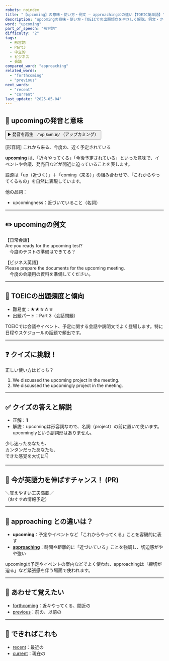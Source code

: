 ```yaml
---
robots: noindex
title: "【upcoming】の意味・使い方・例文 ― approachingとの違い【TOEIC英単語】"
description: "upcomingの意味・使い方・TOEICでの出題傾向をやさしく解説。例文・クイズ付きでapproachingとの違いもわかりやすく学べます。"
word: "upcoming"
part_of_speech: "形容詞"
difficulty: "2"
tags:
  - 形容詞
  - Part3
  - 中立的
  - ビジネス
  - 会議
compared_word: "approaching"
related_words:
  - "forthcoming"
  - "previous"
next_words:
  - "recent"
  - "current"
last_update: "2025-05-04"
---
```


## 🔰 upcomingの発音と意味

<button class="play-audio" onclick="playTTS('upcoming')">
  <span class="play-audio-main">
    ▶️ 発音を再生　/ˈʌpˌkʌm.ɪŋ/
  </span>
  <span class="play-audio-sub">
    （アップカミング）
  </span>
</button>

[形容詞] これから来る、今度の、近く予定されている

**upcoming** は、「近々やってくる」「今後予定されている」といった意味で、イベントや会議、発売日などが間近に迫っていることを表します。

語源は「up（近づく）」＋「coming（来る）」の組み合わせで、「これからやってくるもの」を自然に表現しています。

他の品詞：  
- upcomingness：近づいていること（名詞）

---

## ✏️ upcomingの例文

【日常会話】  
Are you ready for the upcoming test?  
　今度のテストの準備はできてる？

【ビジネス英語】  
Please prepare the documents for the upcoming meeting.  
　今度の会議用の資料を準備してください。

---

## 🎯 TOEICの出題頻度と傾向

- 難易度：★★☆☆☆
- 出題パート：Part 3（会話問題）

TOEICでは会議やイベント、予定に関する会話や説明文でよく登場します。特に日程やスケジュールの話題で頻出です。

---

## ❓ クイズに挑戦！

正しい使い方はどっち？

1. We discussed the upcoming project in the meeting.  
2. We discussed the upcomingly project in the meeting.

---

## ✅ クイズの答えと解説

- 正解：**1**
- 解説：upcomingは形容詞なので、名詞（project）の前に置いて使います。upcominglyという副詞形はありません。

少し迷ったあなたも、  
カンタンだったあなたも、  
できた感覚を大切に👇️

---

## 🚀 今が英語力を伸ばすチャンス！ (PR)

<div class="info-center">
＼覚えやすい工夫満載／<br>  
（おすすめ情報予定）
</div>

---

## 🤔  approaching との違いは？

- **upcoming**：予定やイベントなど「これからやってくる」ことを客観的に表す
- **[approaching](/word/approaching)**：時間や距離的に「近づいている」ことを強調し、切迫感がやや強い

upcomingは予定やイベントの案内などでよく使われ、approachingは「締切が迫る」など緊張感を伴う場面で使われます。

---

## 🧩 あわせて覚えたい

- [forthcoming](/word/forthcoming)：近々やってくる、間近の
- [previous](/word/previous)：前の、以前の

---

## 📖 できればこれも

- [recent](/word/recent)：最近の
- [current](/word/current)：現在の

<!-- cvid: aid13_bid29 -->
